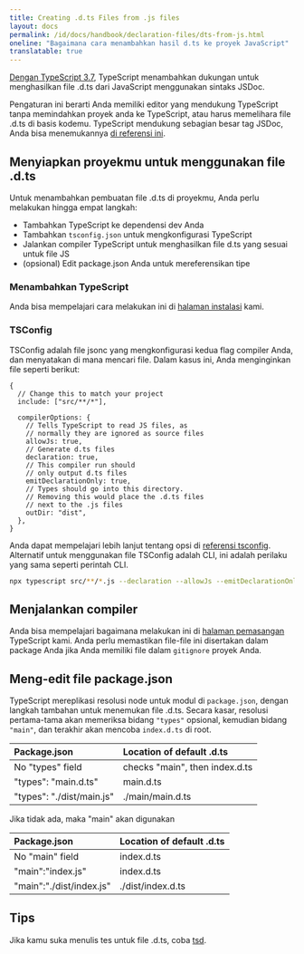 ```yaml
---
title: Creating .d.ts Files from .js files
layout: docs
permalink: /id/docs/handbook/declaration-files/dts-from-js.html
oneline: "Bagaimana cara menambahkan hasil d.ts ke proyek JavaScript"
translatable: true
---
```


[Dengan TypeScript 3.7](/docs/handbook/release-notes/typescript-3-7.html#--declaration-and---allowjs), TypeScript menambahkan dukungan untuk menghasilkan file .d.ts dari JavaScript menggunakan sintaks JSDoc.

Pengaturan ini berarti Anda memiliki editor yang mendukung TypeScript tanpa memindahkan proyek anda ke TypeScript, atau harus memelihara file .d.ts di basis kodemu.
TypeScript mendukung sebagian besar tag JSDoc, Anda bisa menemukannya [di referensi ini](/docs/handbook/type-checking-javascript-files.html#supported-jsdoc).

## Menyiapkan proyekmu untuk menggunakan file .d.ts

Untuk menambahkan pembuatan file .d.ts di proyekmu, Anda perlu melakukan hingga empat langkah:

- Tambahkan TypeScript ke dependensi dev Anda
- Tambahkan `tsconfig.json` untuk mengkonfigurasi TypeScript
- Jalankan compiler TypeScript untuk menghasilkan file d.ts yang sesuai untuk file JS
- (opsional) Edit package.json Anda untuk mereferensikan tipe

### Menambahkan TypeScript

Anda bisa mempelajari cara melakukan ini di [halaman instalasi](/download) kami.

### TSConfig

TSConfig adalah file jsonc yang mengkonfigurasi kedua flag compiler Anda, dan menyatakan di mana mencari file.
Dalam kasus ini, Anda menginginkan file seperti berikut:

```json5
{
  // Change this to match your project
  include: ["src/**/*"],

  compilerOptions: {
    // Tells TypeScript to read JS files, as
    // normally they are ignored as source files
    allowJs: true,
    // Generate d.ts files
    declaration: true,
    // This compiler run should
    // only output d.ts files
    emitDeclarationOnly: true,
    // Types should go into this directory.
    // Removing this would place the .d.ts files
    // next to the .js files
    outDir: "dist",
  },
}
```

Anda dapat mempelajari lebih lanjut tentang opsi di [referensi tsconfig](/reference).
Alternatif untuk menggunakan file TSConfig adalah CLI, ini adalah perilaku yang sama seperti perintah CLI.

```sh
npx typescript src/**/*.js --declaration --allowJs --emitDeclarationOnly --outDir types
```

## Menjalankan compiler

Anda bisa mempelajari bagaimana melakukan ini di [halaman pemasangan](/download) TypeScript kami.
Anda perlu memastikan file-file ini disertakan dalam package Anda jika Anda memiliki file dalam `gitignore` proyek Anda.

## Meng-edit file package.json

TypeScript mereplikasi resolusi node untuk modul di `package.json`, dengan langkah tambahan untuk menemukan file .d.ts.
Secara kasar, resolusi pertama-tama akan memeriksa bidang `"types"` opsional, kemudian bidang `"main"`, dan terakhir akan mencoba `index.d.ts` di root.

| Package.json              | Location of default .d.ts      |
| :------------------------ | :----------------------------- |
| No "types" field          | checks "main", then index.d.ts |
| "types": "main.d.ts"      | main.d.ts                      |
| "types": "./dist/main.js" | ./main/main.d.ts               |

Jika tidak ada, maka "main" akan digunakan

| Package.json             | Location of default .d.ts |
| :----------------------- | :------------------------ |
| No "main" field          | index.d.ts                |
| "main":"index.js"        | index.d.ts                |
| "main":"./dist/index.js" | ./dist/index.d.ts         |

## Tips

Jika kamu suka menulis tes untuk file .d.ts, coba [tsd](https://github.com/SamVerschueren/tsd).
